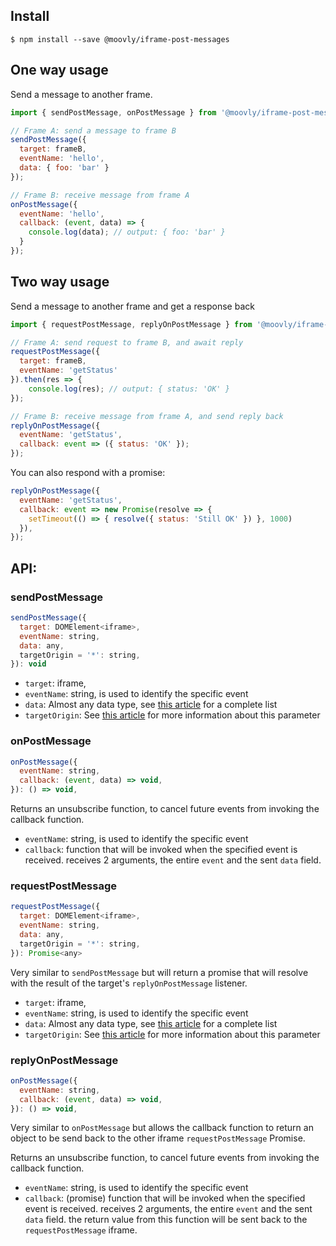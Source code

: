 ## Install
```
$ npm install --save @moovly/iframe-post-messages
```

## One way usage
Send a message to another frame.

```js
import { sendPostMessage, onPostMessage } from '@moovly/iframe-post-messages'

// Frame A: send a message to frame B
sendPostMessage({
  target: frameB,
  eventName: 'hello',
  data: { foo: 'bar' }
});

// Frame B: receive message from frame A
onPostMessage({
  eventName: 'hello',
  callback: (event, data) => {
    console.log(data); // output: { foo: 'bar' }
  }
});

```
## Two way usage
Send a message to another frame and get a response back

```js
import { requestPostMessage, replyOnPostMessage } from '@moovly/iframe-post-messages'

// Frame A: send request to frame B, and await reply
requestPostMessage({
  target: frameB,
  eventName: 'getStatus'
}).then(res => {
    console.log(res); // output: { status: 'OK' }
});

// Frame B: receive message from frame A, and send reply back
replyOnPostMessage({
  eventName: 'getStatus',
  callback: event => ({ status: 'OK' });
});
```

You can also respond with a promise:
```js
replyOnPostMessage({
  eventName: 'getStatus',
  callback: event => new Promise(resolve => {
    setTimeout(() => { resolve({ status: 'Still OK' }) }, 1000)
  }),
});
```

## API:

### sendPostMessage
```js
sendPostMessage({
  target: DOMElement<iframe>,
  eventName: string,
  data: any,
  targetOrigin = '*': string,
}): void
```

- `target`: iframe,
- `eventName`: string, is used to identify the specific event
- `data`: Almost any data type, see [this article](https://developer.mozilla.org/en-US/docs/Web/API/Web_Workers_API/Structured_clone_algorithm) for a complete list
- `targetOrigin`: See [this article](https://developer.mozilla.org/en-US/docs/Web/API/Window/postMessage#Syntax) for more information about this parameter

### onPostMessage
```js
onPostMessage({
  eventName: string,
  callback: (event, data) => void,
}): () => void,
```

Returns an unsubscribe function, to cancel future events from invoking the callback function.

- `eventName`: string, is used to identify the specific event
- `callback`: function that will be invoked when the specified event is received. receives 2 arguments, the entire `event` and the sent `data` field.

### requestPostMessage
```js
requestPostMessage({
  target: DOMElement<iframe>,
  eventName: string,
  data: any,
  targetOrigin = '*': string,
}): Promise<any>
```
Very similar to `sendPostMessage` but will return a promise that will resolve with the result of the target's `replyOnPostMessage` listener.

- `target`: iframe,
- `eventName`: string, is used to identify the specific event
- `data`: Almost any data type, see [this article](https://developer.mozilla.org/en-US/docs/Web/API/Web_Workers_API/Structured_clone_algorithm) for a complete list
- `targetOrigin`: See [this article](https://developer.mozilla.org/en-US/docs/Web/API/Window/postMessage#Syntax) for more information about this parameter

### replyOnPostMessage
```js
onPostMessage({
  eventName: string,
  callback: (event, data) => void,
}): () => void,
```
Very similar to `onPostMessage` but allows the callback function to return an object to be send back to the other iframe `requestPostMessage` Promise.

Returns an unsubscribe function, to cancel future events from invoking the callback function.

- `eventName`: string, is used to identify the specific event
- `callback`: (promise) function that will be invoked when the specified event is received. receives 2 arguments, the entire `event` and the sent `data` field. the return value from this function will be sent back to the `requestPostMessage` iframe.
